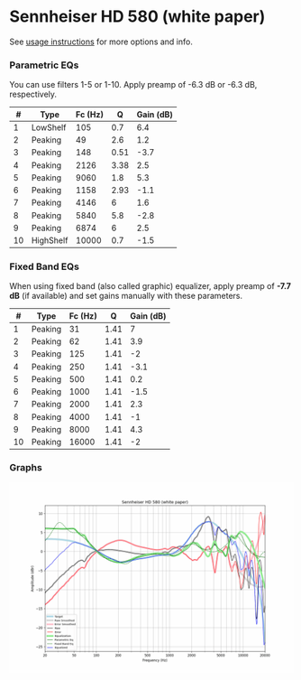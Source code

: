 # Sennheiser HD 580 (white paper)
See [usage instructions](https://github.com/jaakkopasanen/AutoEq#usage) for more options and info.

### Parametric EQs
You can use filters 1-5 or 1-10. Apply preamp of -6.3 dB or -6.3 dB, respectively.

|   # | Type      |   Fc (Hz) |    Q |   Gain (dB) |
|-----|-----------|-----------|------|-------------|
|   1 | LowShelf  |       105 | 0.7  |         6.4 |
|   2 | Peaking   |        49 | 2.6  |         1.2 |
|   3 | Peaking   |       148 | 0.51 |        -3.7 |
|   4 | Peaking   |      2126 | 3.38 |         2.5 |
|   5 | Peaking   |      9060 | 1.8  |         5.3 |
|   6 | Peaking   |      1158 | 2.93 |        -1.1 |
|   7 | Peaking   |      4146 | 6    |         1.6 |
|   8 | Peaking   |      5840 | 5.8  |        -2.8 |
|   9 | Peaking   |      6874 | 6    |         2.5 |
|  10 | HighShelf |     10000 | 0.7  |        -1.5 |

### Fixed Band EQs
When using fixed band (also called graphic) equalizer, apply preamp of **-7.7 dB** (if available) and set gains manually with these parameters.

|   # | Type    |   Fc (Hz) |    Q |   Gain (dB) |
|-----|---------|-----------|------|-------------|
|   1 | Peaking |        31 | 1.41 |         7   |
|   2 | Peaking |        62 | 1.41 |         3.9 |
|   3 | Peaking |       125 | 1.41 |        -2   |
|   4 | Peaking |       250 | 1.41 |        -3.1 |
|   5 | Peaking |       500 | 1.41 |         0.2 |
|   6 | Peaking |      1000 | 1.41 |        -1.5 |
|   7 | Peaking |      2000 | 1.41 |         2.3 |
|   8 | Peaking |      4000 | 1.41 |        -1   |
|   9 | Peaking |      8000 | 1.41 |         4.3 |
|  10 | Peaking |     16000 | 1.41 |        -2   |

### Graphs
![](./Sennheiser%20HD%20580%20(white%20paper).png)
